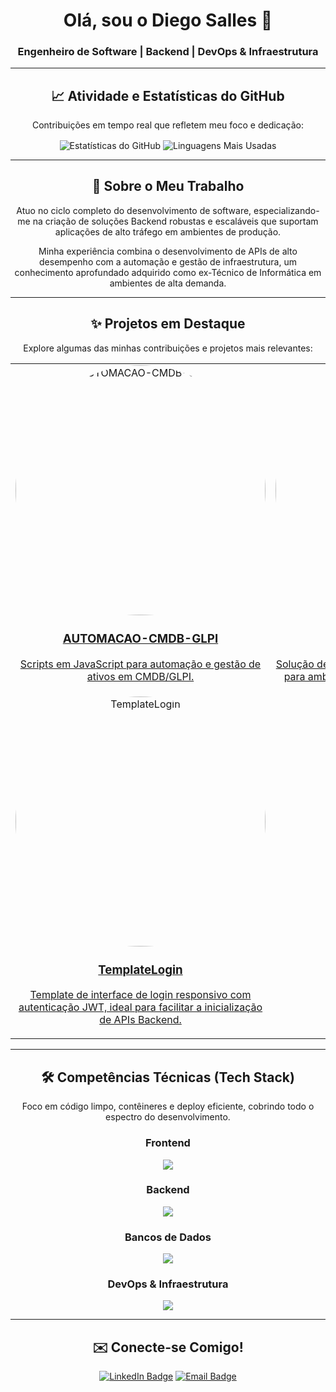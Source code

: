 <div align="center">
    
# Olá, sou o Diego Salles 👋
    
### Engenheiro de Software | Backend | DevOps & Infraestrutura
    
</div>

---

<div align="center">

## 📈 Atividade e Estatísticas do GitHub

<p>Contribuições em tempo real que refletem meu foco e dedicação:</p>

<p>
  
  <img align="center" src="https://github-readme-stats.vercel.app/api?username=piegosalles10kk&show_icons=true&theme=transparent&hide_border=true&rank_icon=github" alt="Estatísticas do GitHub"/>
  <img align="center" src="https://github-readme-stats.vercel.app/api/top-langs/?username=piegosalles10kk&layout=compact&theme=transparent&hide_border=true" alt="Linguagens Mais Usadas"/>
</p>
    
</div>

---

<div align="center">
    
## 🚀 Sobre o Meu Trabalho

<p>
  Atuo no ciclo completo do desenvolvimento de software, especializando-me na criação de soluções Backend robustas e escaláveis que suportam aplicações de alto tráfego em ambientes de produção.
</p>
<p>
  Minha experiência combina o desenvolvimento de APIs de alto desempenho com a automação e gestão de infraestrutura, um conhecimento aprofundado adquirido como ex-Técnico de Informática em ambientes de alta demanda.
</p>
    
</div>

---


<div align="center">

## ✨ Projetos em Destaque

<p>Explore algumas das minhas contribuições e projetos mais relevantes:</p>

<table width="100%">
  <tr width="100%">
    <td width="33%" align="center">
      <a href="https://github.com/piegosalles10kk/AUTOMACAO-CMDB-GLPI">
        <img src="https://i.postimg.cc/mDCNtSwd/logo-api.png" alt="AUTOMACAO-CMDB-GLPI" width="400" height="400" style="border-radius: 50%;">
        <h3>AUTOMACAO-CMDB-GLPI</h3>
        <p>Scripts em JavaScript para automação e gestão de ativos em CMDB/GLPI.</p>
      </a>
    </td>
    <td width="33%" align="center">
      <a href="https://github.com/piegosalles10kk/RMM-OFFLINE">
        <img src="https://i.postimg.cc/7Y8P3nNB/logo-rmm.png" alt="RMM-OFFLINE" width="400" height="400" style="border-radius: 50%;">
        <h3>RMM-OFFLINE</h3>
        <p>Solução de Monitoramento e Gerenciamento Remoto para ambientes isolados em TypeScript e Python.</p>
      </a>
    </td>
    <td width="33%" align="center">
      <a href="https://github.com/piegosalles10kk/LEITOR-DE-PLACAS">
        <img src="https://i.postimg.cc/8c3ZvCvx/logo-leitor-de-placas.png" alt="LEITOR-DE-PLACAS" width="400" height="400" style="border-radius: 50%;">
        <h3>LEITOR-DE-PLACAS</h3>
        <p>Projeto de Visão Computacional em Python para leitura e processamento de placas veiculares.</p>
      </a>
    </td>
  </tr>
  <tr width="100%">
    <td width="33%" align="center">
      <a href="https://github.com/piegosalles10kk/TemplateLogin">
        <img src="https://i.postimg.cc/rFZDSrKC/logo-login.png" alt="TemplateLogin" width="400" height="400" style="border-radius: 50%;">
        <h3>TemplateLogin</h3>
        <p>Template de interface de login responsivo com autenticação JWT, ideal para facilitar a inicialização de APIs Backend.</p>
      </a>
    </td>
    
  </tr>
</table>
    
</div>

---

<div align="center">

## 🛠️ Competências Técnicas (Tech Stack)

<p>
  Foco em código limpo, contêineres e deploy eficiente, cobrindo todo o espectro do desenvolvimento.
</p>

### Frontend
<p>
  <a href="https://skillicons.dev">
    <img src="https://skillicons.dev/icons?i=html,css,js,ts,react,nextjs,angular" />
  </a>
</p>

### Backend
<p>
  <a href="https://skillicons.dev">
    <img src="https://skillicons.dev/icons?i=nodejs,express,python,flask,java,spring,ruby,rails" />
  </a>
</p>

### Bancos de Dados
<p>
  <a href="https://skillicons.dev">
    <img src="https://skillicons.dev/icons?i=postgres,mysql,mongodb,redis,sqlite,graphql" />
  </a>
</p>

### DevOps & Infraestrutura
<p>
  <a href="https://skillicons.dev">
    <img src="https://skillicons.dev/icons?i=aws,azure,docker,kubernetes,linux,git,githubactions" />
  </a>
</p>
    
</div>


---

<div align="center">
    
## ✉️ Conecte-se Comigo!
    
<p>
  <a href="https://www.linkedin.com/in/SEU_LINKEDIN_AQUI" target="_blank"><img src="https://img.shields.io/badge/LinkedIn-0A66C2?style=for-the-badge&logo=linkedin&logoColor=white" alt="LinkedIn Badge"/></a>
  <a href="mailto:seu_email@exemplo.com"><img src="https://img.shields.io/badge/Email-D14836?style=for-the-badge&logo=gmail&logoColor=white" alt="Email Badge"/></a>
</p>
    
</div>
